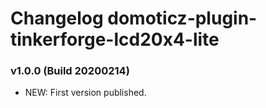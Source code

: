 # Changelog domoticz-plugin-tinkerforge-lcd20x4-lite

### v1.0.0 (Build 20200214)
* NEW: First version published.
